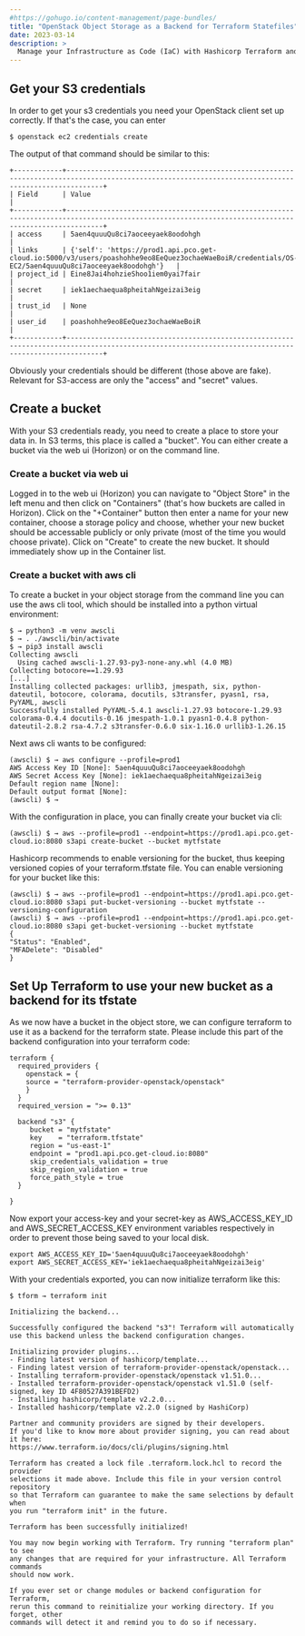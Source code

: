 ```yaml
---
#https://gohugo.io/content-management/page-bundles/
title: "OpenStack Object Storage as a Backend for Terraform Statefiles"
date: 2023-03-14
description: >
  Manage your Infrastructure as Code (IaC) with Hashicorp Terraform and use OpenStack Object Storage as a Backend
---
```


## Get your S3 credentials

In order to get your s3 credentials you need your OpenStack client set up correctly. If that's the case, you can enter

``$ openstack ec2 credentials create``

The output of that command should be similar to this:

    +------------+-----------------------------------------------------------------------------------------------------------------------------------------------------+
    | Field      | Value                                                                                                                                               |
    +------------+-----------------------------------------------------------------------------------------------------------------------------------------------------+
    | access     | 5aen4quuuQu8ci7aoceeyaek8oodohgh                                                                                                                    |
    | links      | {'self': 'https://prod1.api.pco.get-cloud.io:5000/v3/users/poashohhe9eo8EeQuez3ochaeWaeBoiR/credentials/OS-EC2/5aen4quuuQu8ci7aoceeyaek8oodohgh'}   |
    | project_id | Eine8Jai4hohzieShoo1iem0yai7fair                                                                                                                    |
    | secret     | iek1aechaequa8pheitahNgeizai3eig                                                                                                                    |
    | trust_id   | None                                                                                                                                                |
    | user_id    | poashohhe9eo8EeQuez3ochaeWaeBoiR                                                                                                                    |
    +------------+-----------------------------------------------------------------------------------------------------------------------------------------------------+

Obviously your credentials should be different (those above are fake). Relevant for S3-access are only the "access" and "secret" values. 

## Create a bucket

With your S3 credentials ready, you need to create a place to store your data in. In S3 terms, this place is called a "bucket". You can either create a bucket via the web ui (Horizon) or on the command line.

### Create a bucket via web ui

Logged in to the web ui (Horizon) you can navigate to "Object Store" in the left menu and then click on "Containers" (that's how buckets are called in Horizon). Click on the "+Container" button then enter a name for your new container, choose a storage policy and choose, whether your new bucket should be accessable publicly or only private (most of the time you would choose private). Click on "Create" to create the new bucket. It should immediately show up in the Container list.

### Create a bucket with aws cli

To create a bucket in your object storage from the command line you can use the aws cli tool, which should be installed into a python virtual environment:

    $ → python3 -m venv awscli
    $ → . ./awscli/bin/activate
    $ → pip3 install awscli
    Collecting awscli
      Using cached awscli-1.27.93-py3-none-any.whl (4.0 MB)
    Collecting botocore==1.29.93
    [...]
    Installing collected packages: urllib3, jmespath, six, python-dateutil, botocore, colorama, docutils, s3transfer, pyasn1, rsa, PyYAML, awscli
    Successfully installed PyYAML-5.4.1 awscli-1.27.93 botocore-1.29.93 colorama-0.4.4 docutils-0.16 jmespath-1.0.1 pyasn1-0.4.8 python-dateutil-2.8.2 rsa-4.7.2 s3transfer-0.6.0 six-1.16.0 urllib3-1.26.15

Next aws cli wants to be configured:

    (awscli) $ → aws configure --profile=prod1
    AWS Access Key ID [None]: 5aen4quuuQu8ci7aoceeyaek8oodohgh
    AWS Secret Access Key [None]: iek1aechaequa8pheitahNgeizai3eig
    Default region name [None]: 
    Default output format [None]: 
    (awscli) $ → 

With the configuration in place, you can finally create your bucket via cli:

    (awscli) $ → aws --profile=prod1 --endpoint=https://prod1.api.pco.get-cloud.io:8080 s3api create-bucket --bucket mytfstate

Hashicorp recommends to enable versioning for the bucket, thus keeping versioned copies of your terraform.tfstate file. You can enable versioning for your bucket like this:

    (awscli) $ → aws --profile=prod1 --endpoint=https://prod1.api.pco.get-cloud.io:8080 s3api put-bucket-versioning --bucket mytfstate --versioning-configuration 
    (awscli) $ → aws --profile=prod1 --endpoint=https://prod1.api.pco.get-cloud.io:8080 s3api get-bucket-versioning --bucket mytfstate 
    {
    "Status": "Enabled",
    "MFADelete": "Disabled"
    }

## Set Up Terraform to use your new bucket as a backend for its tfstate

As we now have a bucket in the object store, we can configure terraform to use it as a backend for the terraform state.
Please include this part of the backend configuration into your terraform code: 

    terraform {
      required_providers {
        openstack = {
        source = "terraform-provider-openstack/openstack"
        }
      }
      required_version = ">= 0.13"
      
      backend "s3" {
         bucket = "mytfstate"
         key    = "terraform.tfstate"
         region = "us-east-1" 
         endpoint = "prod1.api.pco.get-cloud.io:8080"
         skip_credentials_validation = true
         skip_region_validation = true
         force_path_style = true
      }
    
    }
Now export your access-key and your secret-key as AWS_ACCESS_KEY_ID and AWS_SECRET_ACCESS_KEY environment variables respectively in order to prevent those being saved to your local disk.

    export AWS_ACCESS_KEY_ID='5aen4quuuQu8ci7aoceeyaek8oodohgh'
    export AWS_SECRET_ACCESS_KEY='iek1aechaequa8pheitahNgeizai3eig'

With your credentials exported, you can now initialize terraform like this:

    $ tform → terraform init
    
    Initializing the backend...
    
    Successfully configured the backend "s3"! Terraform will automatically
    use this backend unless the backend configuration changes.
    
    Initializing provider plugins...
    - Finding latest version of hashicorp/template...
    - Finding latest version of terraform-provider-openstack/openstack...
    - Installing terraform-provider-openstack/openstack v1.51.0...
    - Installed terraform-provider-openstack/openstack v1.51.0 (self-signed, key ID 4F80527A391BEFD2)
    - Installing hashicorp/template v2.2.0...
    - Installed hashicorp/template v2.2.0 (signed by HashiCorp)
    
    Partner and community providers are signed by their developers.
    If you'd like to know more about provider signing, you can read about it here:
    https://www.terraform.io/docs/cli/plugins/signing.html
    
    Terraform has created a lock file .terraform.lock.hcl to record the provider
    selections it made above. Include this file in your version control repository
    so that Terraform can guarantee to make the same selections by default when
    you run "terraform init" in the future.
    
    Terraform has been successfully initialized!
    
    You may now begin working with Terraform. Try running "terraform plan" to see
    any changes that are required for your infrastructure. All Terraform commands
    should now work.
    
    If you ever set or change modules or backend configuration for Terraform,
    rerun this command to reinitialize your working directory. If you forget, other
    commands will detect it and remind you to do so if necessary.

